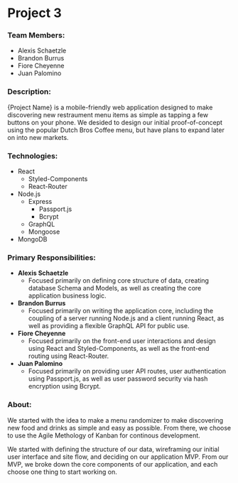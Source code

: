 # Project 3

### Team Members:

-   Alexis Schaetzle
-   Brandon Burrus
-   Fiore Cheyenne
-   Juan Palomino

### Description:

{Project Name} is a mobile-friendly web application designed to make discovering new restraument menu items as simple as tapping a few buttons on your phone. We desided to design our initial proof-of-concept using the popular Dutch Bros Coffee menu, but have plans to expand later on into new markets.

### Technologies:

-   React
    -   Styled-Components
    -   React-Router
-   Node.js
    -   Express
        -   Passport.js
        -   Bcrypt
    -   GraphQL
    -   Mongoose
-   MongoDB

### Primary Responsibilities:

-   **Alexis Schaetzle**
    -   Focused primarily on defining core structure of data, creating database Schema and Models, as well as creating the core application business logic.
-   **Brandon Burrus**
    -   Focused primarily on writing the application core, including the coupling of a server running Node.js and a client running React, as well as providing a flexible GraphQL API for public use.
-   **Fiore Cheyenne**
    -   Focused primarily on the front-end user interactions and design using React and Styled-Components, as well as the front-end routing using React-Router.
-   **Juan Palomino**
    -   Focused primarily on providing user API routes, user authentication using Passport.js, as well as user password security via hash encryption using Bcrypt.

### About:

We started with the idea to make a menu randomizer to make discovering new food and drinks as simple and easy as possible. From there, we choose to use the Agile Methology of Kanban for continous development.

We started with defining the structure of our data, wireframing our initial user interface and site flow, and deciding on our application MVP. From our MVP, we broke down the core components of our application, and each choose one thing to start working on.
